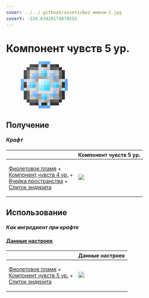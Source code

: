 ```yaml
---
cover: ../../.gitbook/assets/Без имени-2.jpg
coverY: -234.63428174878555
---
```


# Компонент чувств 5 ур.

<figure><img src="../../.gitbook/assets/cell_component_256k_128.png" alt=""><figcaption></figcaption></figure>

## Получение

#### _Крафт_

|                                                                                                                                                                                                                                          |  Компонент чувств 5 ур.                              |
| ---------------------------------------------------------------------------------------------------------------------------------------------------------------------------------------------------------------------------------------- | ---------------------------------------------------- |
| <p><a href="purple_blaze.md">Фиолетовое пламя</a> +<br><a href="cell_component_64k.md">Компонент чувств 4 ур.</a> +<br><a href="dislocator_advanced.md">Ячейка пространства</a> +<br><a href="enderite_ingot.md">Слиток эндерита</a></p> | ![](../../.gitbook/assets/cell\_component\_256k.png) |

## Использование

#### _Как ингредиент при крафте_

#### [Данные настроек](settings_data.md)

|                                                                                                                                                                             |  Данные настроек                              |
| --------------------------------------------------------------------------------------------------------------------------------------------------------------------------- | --------------------------------------------- |
| <p><a href="purple_blaze.md">Фиолетовое пламя</a> +<br><a href="cell_component_256k.md">Компонент чувств 5 ур.</a> +<br><a href="enderite_ingot.md">Слиток эндерита</a></p> | ![](../../.gitbook/assets/settings\_data.png) |

